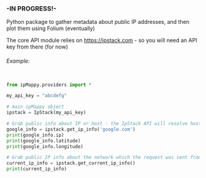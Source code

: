 ### -IN PROGRESS!-

Python package to gather metadata about public IP addresses, and then plot them using Folium (eventually)

The core API module relies on https://ipstack.com - so you will need an API key from there (for now)

###### Example:

```python

from ipMappy.providers import *

my_api_key = "abcdefg"

# main ipMappy object
ipstack = IpStack(my_api_key)

# Grab public info about IP or host - the IpStack API will resolve host names for us
google_info = ipstack.get_ip_info('google.com')
print(google_info.ip)
print(google_info.latitude)
print(google_info.longitude)

# Grab public IP info about the network which the request was sent from
current_ip_info = ipstack.get_current_ip_info()
print(current_ip_info)

```

